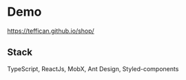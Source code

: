 # Demo

https://teffican.github.io/shop/

## Stack

TypeScript, ReactJs, MobX, Ant Design, Styled-components
